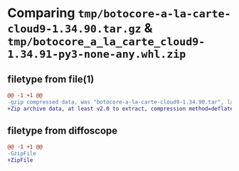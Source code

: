 # Comparing `tmp/botocore-a-la-carte-cloud9-1.34.90.tar.gz` & `tmp/botocore_a_la_carte_cloud9-1.34.91-py3-none-any.whl.zip`

## filetype from file(1)

```diff
@@ -1 +1 @@
-gzip compressed data, was "botocore-a-la-carte-cloud9-1.34.90.tar", last modified: Wed Apr 24 01:01:58 2024, max compression
+Zip archive data, at least v2.0 to extract, compression method=deflate
```

## filetype from diffoscope

```diff
@@ -1 +1 @@
-GzipFile
+ZipFile
```

